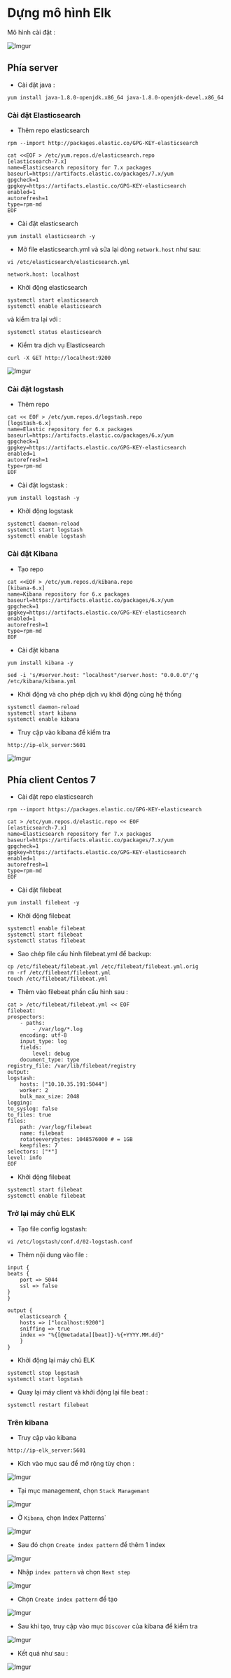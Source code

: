 # Dựng mô hình Elk 

Mô hình cài đặt : 

![Imgur](https://i.imgur.com/vHmSe1h.png)

## Phía server 

- Cài đặt java : 

```
yum install java-1.8.0-openjdk.x86_64 java-1.8.0-openjdk-devel.x86_64
```

### Cài đặt Elasticsearch

- Thêm repo elasticsearch 

```
rpm --import http://packages.elastic.co/GPG-KEY-elasticsearch
```

```
cat <<EOF > /etc/yum.repos.d/elasticsearch.repo
[elasticsearch-7.x]
name=Elasticsearch repository for 7.x packages
baseurl=https://artifacts.elastic.co/packages/7.x/yum
gpgcheck=1
gpgkey=https://artifacts.elastic.co/GPG-KEY-elasticsearch
enabled=1
autorefresh=1
type=rpm-md
EOF
```

- Cài đặt elasticsearch 

```
yum install elasticsearch -y 
```

- Mở file elasticsearch.yml và sửa lại dòng `network.host` như sau: 

```
vi /etc/elasticsearch/elasticsearch.yml
```

```
network.host: localhost
```

- Khởi động elasticsearch 

```
systemctl start elasticsearch
systemctl enable elasticsearch
```

và kiểm tra lại với :

```
systemctl status elasticsearch
```

- Kiểm tra dịch vụ Elasticsearch 

```
curl -X GET http://localhost:9200
```

![Imgur](https://i.imgur.com/7FXJvsK.png)

### Cài đặt logstash 

- Thêm repo 

```
cat << EOF > /etc/yum.repos.d/logstash.repo
[logstash-6.x]
name=Elastic repository for 6.x packages
baseurl=https://artifacts.elastic.co/packages/6.x/yum
gpgcheck=1
gpgkey=https://artifacts.elastic.co/GPG-KEY-elasticsearch
enabled=1
autorefresh=1
type=rpm-md
EOF
```

- Cài đặt logstask : 

```
yum install logstash -y
```

- Khởi động logstask 

```
systemctl daemon-reload
systemctl start logstash
systemctl enable logstash
```

### Cài đặt Kibana 

- Tạo repo 

```
cat <<EOF > /etc/yum.repos.d/kibana.repo
[kibana-6.x]
name=Kibana repository for 6.x packages
baseurl=https://artifacts.elastic.co/packages/6.x/yum
gpgcheck=1
gpgkey=https://artifacts.elastic.co/GPG-KEY-elasticsearch
enabled=1
autorefresh=1
type=rpm-md
EOF
```

- Cài đặt kibana

```
yum install kibana -y
```

```
sed -i 's/#server.host: "localhost"/server.host: "0.0.0.0"/'g /etc/kibana/kibana.yml
```

- Khởi động và cho phép dịch vụ khởi động cùng hệ thống  

```
systemctl daemon-reload
systemctl start kibana
systemctl enable kibana
```

- Truy cập vào kibana để kiểm tra

```
http://ip-elk_server:5601
```

![Imgur](https://i.imgur.com/XZ9LSUx.png)

## Phía client Centos 7 

- Cài đặt repo elasticsearch 

```
rpm --import https://packages.elastic.co/GPG-KEY-elasticsearch

cat > /etc/yum.repos.d/elastic.repo << EOF
[elasticsearch-7.x]
name=Elasticsearch repository for 7.x packages
baseurl=https://artifacts.elastic.co/packages/7.x/yum
gpgcheck=1
gpgkey=https://artifacts.elastic.co/GPG-KEY-elasticsearch
enabled=1
autorefresh=1
type=rpm-md
EOF
```

- Cài đặt filebeat 

```
yum install filebeat -y
```

- Khởi động filebeat

```
systemctl enable filebeat
systemctl start filebeat
systemctl status filebeat 
```

- Sao chép file cấu hình filebeat.yml để backup:

```
cp /etc/filebeat/filebeat.yml /etc/filebeat/filebeat.yml.orig
rm -rf /etc/filebeat/filebeat.yml
touch /etc/filebeat/filebeat.yml
```

- Thêm vào filebeat phần cấu hình sau : 

```
cat > /etc/filebeat/filebeat.yml << EOF
filebeat:
prospectors:
    - paths:
        - /var/log/*.log
    encoding: utf-8
    input_type: log
    fields:
        level: debug
    document_type: type
registry_file: /var/lib/filebeat/registry
output:
logstash:
    hosts: ["10.10.35.191:5044"]
    worker: 2
    bulk_max_size: 2048
logging:
to_syslog: false
to_files: true
files:
    path: /var/log/filebeat
    name: filebeat
    rotateeverybytes: 1048576000 # = 1GB
    keepfiles: 7
selectors: ["*"]
level: info
EOF
```

- Khởi động filebeat 

```
systemctl start filebeat
systemctl enable filebeat
```

### Trở lại máy chủ ELK 

- Tạo file config logstash:

```
vi /etc/logstash/conf.d/02-logstash.conf
```

- Thêm nội dung vào file : 

```
input {
beats {
    port => 5044
    ssl => false
}
}

output {
    elasticsearch {
    hosts => ["localhost:9200"]
    sniffing => true
    index => "%{[@metadata][beat]}-%{+YYYY.MM.dd}"
    }
}
```

-  Khởi động lại máy chủ ELK 

```
systemctl stop logstash
systemctl start logstash
```

- Quay lại máy client và khởi động lại file beat : 

```
systemctl restart filebeat
```

### Trên kibana 

- Truy cập vào kibana 

```
http://ip-elk_server:5601

```

- Kích vào mục sau để mở rộng tùy chọn  : 

![Imgur](https://i.imgur.com/dzokh8y.png)

- Tại mục management, chọn `Stack Managemant` 

![Imgur](https://i.imgur.com/WKEphfz.png)

- Ở `Kibana`, chọn Index Patterns` 

![Imgur](https://i.imgur.com/ZQ6QHXr.png)

- Sau đó chọn `Create index pattern` để thêm 1 index

![Imgur](https://i.imgur.com/5IANGgj.png)

- Nhập `index pattern` và chọn `Next step`  

![Imgur](https://i.imgur.com/c5YC5m5.png)

- Chọn `Create index pattern` để tạo 

![Imgur](https://i.imgur.com/UNazlVM.png)

- Sau khi tạo, truy cập vào mục `Discover` của kibana để kiểm tra 

![Imgur](https://i.imgur.com/4Y4g4ET.png)

- Kết quả như sau : 

![Imgur](https://i.imgur.com/6btdrQx.png)

